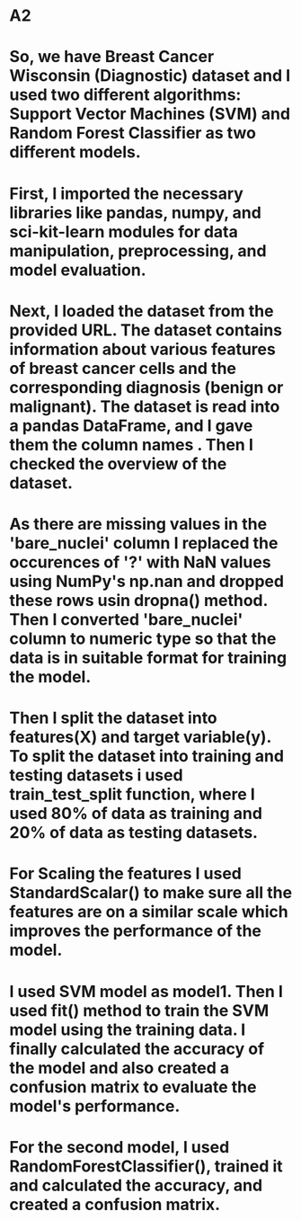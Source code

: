 # A2
# So, we have Breast Cancer Wisconsin (Diagnostic) dataset and I used two different algorithms: Support Vector Machines (SVM) and Random Forest Classifier as two different models.

# First, I imported the necessary libraries like pandas, numpy, and sci-kit-learn modules for data manipulation, preprocessing, and model evaluation. 

# Next, I loaded the dataset from the provided URL. The dataset contains information about various features of breast cancer cells and the corresponding diagnosis (benign or malignant). The dataset is read into a pandas DataFrame, and I gave them the column names . Then I checked the overview of the dataset.  

# As there are missing values in the 'bare_nuclei' column I replaced the occurences of '?' with NaN values using NumPy's np.nan and dropped these rows usin dropna() method. Then I converted 'bare_nuclei' column to numeric type so that the data is in suitable format for training the model.
# Then I split the dataset into features(X) and target variable(y). To split the dataset into training and testing datasets i used train_test_split function, where I used 80% of data as training and 20% of data as testing datasets.
# For Scaling the features I used StandardScalar() to make sure all the features are on a similar scale which improves the performance of the model.
# I used SVM model as model1. Then I used fit() method to train the SVM model using the training data. I finally calculated the accuracy of the model and also created a confusion matrix to evaluate the model's performance.

# For the second model, I used RandomForestClassifier(), trained it and calculated the accuracy, and created a confusion matrix.